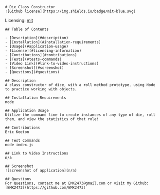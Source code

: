
    # Die Class Constructor
    ![Github license](https://img.shields.io/badge/mit-blue.svg)
 
 Licensing: [mit](https://choosealicense.com/licenses/mit/)
    
    ## Table of Contents
  
    - [Description](#description)
    - [Installation](#installation-requirements)
    - [Usage](#application-usage)
    - [License](#licensing-information)
    - [Contributions](#contributions)
    - [Tests](#tests-commands)
    - [Video Link](#link-to-video-instructions)
    - [Screenshot](#screenshot)
    - [Questions](#questions)
  
    ## Description
    A class constructor of dice, with a roll method prototype, using Node to practice working with objects.
  
    ## Installation Requirements
    node
  
    ## Application Usage
    Utilize the command line to create instances of any type of die, roll them, and view the statistics of that role!
    
    ## Contributions
    Eric Keeton
  
    ## Test Commands
    node index.js
  
    ## Link to Video Instructions
    n/a
  
    ## Screenshot
    ![screenshot of application](n/a)
  
    ## Questions
    For Questions, contact me at EMK2473@gmail.com or visit My Github: [EMK2473](https://github.com/EMK2473)
  
  